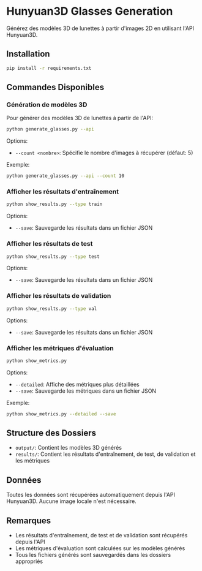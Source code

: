 # Hunyuan3D Glasses Generation

Générez des modèles 3D de lunettes à partir d'images 2D en utilisant l'API Hunyuan3D.

## Installation

```bash
pip install -r requirements.txt
```

## Commandes Disponibles

### Génération de modèles 3D

Pour générer des modèles 3D de lunettes à partir de l'API:

```bash
python generate_glasses.py --api
```

Options:
- `--count <nombre>`: Spécifie le nombre d'images à récupérer (défaut: 5)

Exemple:
```bash
python generate_glasses.py --api --count 10
```

### Afficher les résultats d'entraînement

```bash
python show_results.py --type train
```

Options:
- `--save`: Sauvegarde les résultats dans un fichier JSON

### Afficher les résultats de test

```bash
python show_results.py --type test
```

Options:
- `--save`: Sauvegarde les résultats dans un fichier JSON

### Afficher les résultats de validation

```bash
python show_results.py --type val
```

Options:
- `--save`: Sauvegarde les résultats dans un fichier JSON

### Afficher les métriques d'évaluation

```bash
python show_metrics.py
```

Options:
- `--detailed`: Affiche des métriques plus détaillées
- `--save`: Sauvegarde les métriques dans un fichier JSON

Exemple:
```bash
python show_metrics.py --detailed --save
```

## Structure des Dossiers

- `output/`: Contient les modèles 3D générés
- `results/`: Contient les résultats d'entraînement, de test, de validation et les métriques

## Données

Toutes les données sont récupérées automatiquement depuis l'API Hunyuan3D. Aucune image locale n'est nécessaire.

## Remarques

- Les résultats d'entraînement, de test et de validation sont récupérés depuis l'API
- Les métriques d'évaluation sont calculées sur les modèles générés
- Tous les fichiers générés sont sauvegardés dans les dossiers appropriés
